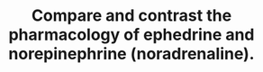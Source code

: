 ---
title: "Compare and contrast the pharmacology of ephedrine and norepinephrine (noradrenaline)."
entityType: SAQ
exam: PEX
college: ANZCA
year: 2017
sitting: B
question: 07
passRate: 61
EC_expectedDomains:
- "Candidates were required to compare the pharmacology of ephedrine and noradrenaline."
EC_extraCredit:
- "Candidates who scored highly included the above (with correct information), and discussed clinically relevant and important points about the drugs that fall outside the above sections."
- "Often candidates who scored well were able to discuss the differences in structure between the two medications and what the implications of these structural differences are."
EC_errorsCommon:
- "It was difficult to score highly if a structure such as uses, pharmaceutics, pharmacodynamics, pharmacokinetics, side effects and interactions was not used."
- "Common errors included being vague with answers (e.g. “works at adrenoreceptors”), over-estimating the beta effects of ephedrine, only including cardiovascular effects of the drugs and not being aware of the clinical relevance of structural differences between the two medications."
- "Some candidates answered the question using adrenaline instead of ephedrine and candidates are reminded to read short answer questions carefully."
---